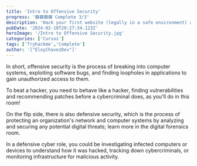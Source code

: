 ```yaml
---
title: 'Intro to Offensive Security'
progress: '🟩🟩🟩🟩 Complete 3/3'
description: 'Hack your first website (legally in a safe environment) and experience an ethical hackers job.'
pubDate: '2024-02-18T20:27:34.123Z'
heroImage: '/Intro to Offensive Security.jpg'
categories: ['Cursos']
tags: ['Tryhackme','Complete']
author: '["EloyChavezDev"]'
---
```

In short, offensive security is the process of breaking into computer systems, exploiting software bugs, and finding loopholes in applications to gain unauthorized access to them.

To beat a hacker, you need to behave like a hacker, finding vulnerabilities and recommending patches before a cybercriminal does, as you'll do in this room!

On the flip side, there is also defensive security, which is the process of protecting an organization's network and computer systems by analyzing and securing any potential digital threats; learn more in the digital forensics room.

In a defensive cyber role, you could be investigating infected computers or devices to understand how it was hacked, tracking down cybercriminals, or monitoring infrastructure for malicious activity.